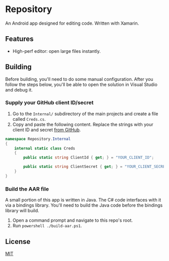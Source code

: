 # Repository

An Android app designed for editing code. Written with Xamarin.

## Features

- High-perf editor: open large files instantly.

## Building

Before building, you'll need to do some manual configuration. After you follow the steps below, you'll be able to open the solution in Visual Studio and debug it.

### Supply your GitHub client ID/secret

1. Go to the `Internal/` subdirectory of the main projects and create a file called `Creds.cs`.
2. Copy and paste the following content. Replace the strings with your client ID and secret [from GitHub](https://github.com/settings/applications/new).

```cs
namespace Repository.Internal
{
    internal static class Creds
    {
        public static string ClientId { get; } = "YOUR_CLIENT_ID";

        public static string ClientSecret { get; } = "YOUR_CLIENT_SECRET";
    }
}
```

### Build the AAR file

A small portion of this app is written in Java. The C# code interfaces with it via a bindings library. You'll need to build the Java code before the bindings library will build.

1. Open a command prompt and navigate to this repo's root.
2. Run `powershell ./build-aar.ps1`.

## License

[MIT](LICENSE)
